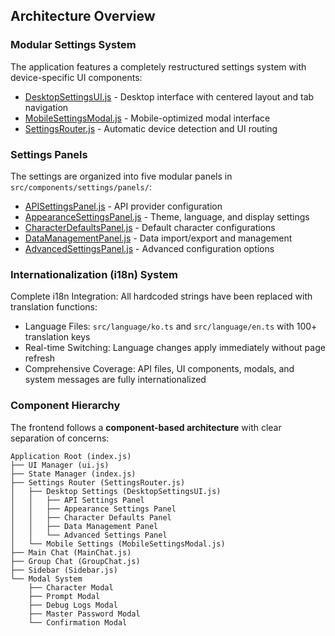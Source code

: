 ## Architecture Overview


### Modular Settings System

The application features a completely restructured settings system with device-specific UI components:

- [DesktopSettingsUI.js](./src/components/DesktopSettingsUI.js) - Desktop interface with centered layout and tab navigation
- [MobileSettingsModal.js](./src/components/MobileSettingsModal.js) - Mobile-optimized modal interface
- [SettingsRouter.js](./src/components/SettingsRouter.js) - Automatic device detection and UI routing

### Settings Panels

The settings are organized into five modular panels in `src/components/settings/panels/`:

- [APISettingsPanel.js](./src/components/settings/panels/APISettingsPanel.js) - API provider configuration
- [AppearanceSettingsPanel.js](./src/components/settings/panels/AppearanceSettingsPanel.js) - Theme, language, and display settings
- [CharacterDefaultsPanel.js](./src/components/settings/panels/CharacterDefaultsPanel.js) - Default character configurations
- [DataManagementPanel.js](./src/components/settings/panels/DataManagementPanel.js) - Data import/export and management
- [AdvancedSettingsPanel.js](./src/components/settings/panels/AdvancedSettingsPanel.js) - Advanced configuration options

### Internationalization (i18n) System

Complete i18n Integration: All hardcoded strings have been replaced with translation functions:

- Language Files: `src/language/ko.ts` and `src/language/en.ts` with 100+ translation keys
- Real-time Switching: Language changes apply immediately without page refresh
- Comprehensive Coverage: API files, UI components, modals, and system messages are fully internationalized

### Component Hierarchy

The frontend follows a **component-based architecture** with clear separation of concerns:

```
Application Root (index.js)
├── UI Manager (ui.js)
├── State Manager (index.js)
├── Settings Router (SettingsRouter.js)
│   ├── Desktop Settings (DesktopSettingsUI.js)
│   │   ├── API Settings Panel
│   │   ├── Appearance Settings Panel
│   │   ├── Character Defaults Panel
│   │   ├── Data Management Panel
│   │   └── Advanced Settings Panel
│   └── Mobile Settings (MobileSettingsModal.js)
├── Main Chat (MainChat.js)
├── Group Chat (GroupChat.js)
├── Sidebar (Sidebar.js)
└── Modal System
    ├── Character Modal
    ├── Prompt Modal
    ├── Debug Logs Modal
    ├── Master Password Modal
    └── Confirmation Modal
```